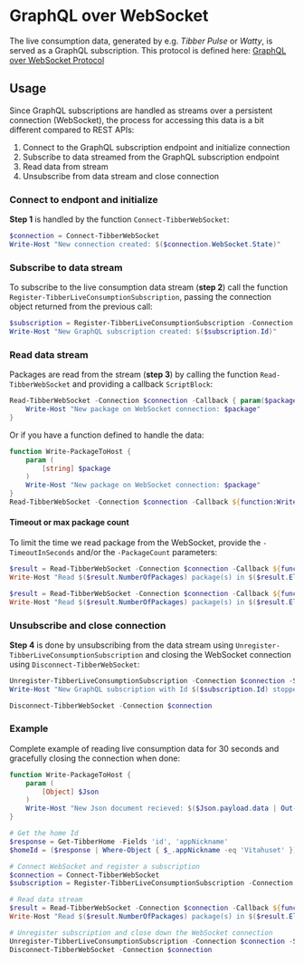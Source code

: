 # GraphQL over WebSocket

The live consumption data, generated by e.g. *Tibber Pulse* or *Watty*, is served as a GraphQL subscription. This protocol is defined here: [GraphQL over WebSocket Protocol](https://github.com/enisdenjo/graphql-ws/blob/master/PROTOCOL.md)

## Usage

Since GraphQL subscriptions are handled as streams over a persistent connection (WebSocket), the process for accessing this data is a bit different compared to REST APIs:

1. Connect to the GraphQL subscription endpoint and initialize connection
2. Subscribe to data streamed from the GraphQL subscription endpoint
3. Read data from stream
4. Unsubscribe from data stream and close connection

### Connect to endpont and initialize

**Step 1** is handled by the function `Connect-TibberWebSocket`:

```powershell
$connection = Connect-TibberWebSocket
Write-Host "New connection created: $($connection.WebSocket.State)"
```

### Subscribe to data stream

To subscribe to the live consumption data stream (**step 2**) call the function `Register-TibberLiveConsumptionSubscription`, passing the connection object returned from the previous call:

```powershell
$subscription = Register-TibberLiveConsumptionSubscription -Connection $connection -HomeId '96a14971-525a-4420-aae9-e5aedaa129ff'
Write-Host "New GraphQL subscription created: $($subscription.Id)"
```

### Read data stream

Packages are read from the stream (**step 3**) by calling the function `Read-TibberWebSocket` and providing a callback `ScriptBlock`:

```powershell
Read-TibberWebSocket -Connection $connection -Callback { param($package)
    Write-Host "New package on WebSocket connection: $package"
}
```

Or if you have a function defined to handle the data:

```powershell
function Write-PackageToHost {
    param (
        [string] $package
    )
    Write-Host "New package on WebSocket connection: $package"
}
Read-TibberWebSocket -Connection $connection -Callback ${function:Write-PackageToHost}
```

#### Timeout or max package count

To limit the time we read package from the WebSocket, provide the `-TimeoutInSeconds` and/or the `-PackageCount` parameters:

```powershell
$result = Read-TibberWebSocket -Connection $connection -Callback ${function:Write-PackageToHost} -TimeoutInSeconds 30
Write-Host "Read $($result.NumberOfPackages) package(s) in $($result.ElapsedTimeInSeconds) seconds"

$result = Read-TibberWebSocket -Connection $connection -Callback ${function:Write-PackageToHost} -PackageCount 3
Write-Host "Read $($result.NumberOfPackages) package(s) in $($result.ElapsedTimeInSeconds) seconds"
```

### Unsubscribe and close connection

**Step 4** is done by unsubscribing from the data stream using `Unregister-TibberLiveConsumptionSubscription` and closing the WebSocket connection using `Disconnect-TibberWebSocket`:

```powershell
Unregister-TibberLiveConsumptionSubscription -Connection $connection -Subscription $subscription
Write-Host "New GraphQL subscription with Id $($subscription.Id) stopped"

Disconnect-TibberWebSocket -Connection $connection
```

### Example

Complete example of reading live consumption data for 30 seconds and gracefully closing the connection when done:

```powershell
function Write-PackageToHost {
    param (
        [Object] $Json
    )
    Write-Host "New Json document recieved: $($Json.payload.data | Out-String)"
}

# Get the home Id
$response = Get-TibberHome -Fields 'id', 'appNickname'
$homeId = ($response | Where-Object { $_.appNickname -eq 'Vitahuset' }).id

# Connect WebSocket and register a subscription
$connection = Connect-TibberWebSocket
$subscription = Register-TibberLiveConsumptionSubscription -Connection $connection -HomeId $homeId

# Read data stream
$result = Read-TibberWebSocket -Connection $connection -Callback ${function:Write-PackageToHost} -TimeoutInSeconds 30
Write-Host "Read $($result.NumberOfPackages) package(s) in $($result.ElapsedTimeInSeconds) seconds"

# Unregister subscription and close down the WebSocket connection
Unregister-TibberLiveConsumptionSubscription -Connection $connection -Subscription $subscription
Disconnect-TibberWebSocket -Connection $connection
```
